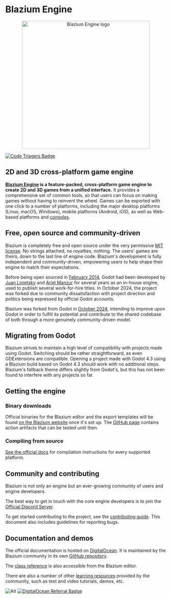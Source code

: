 # Blazium Engine

<p align="center">
  <a href="https://blazium.app">
    <img src="logo_outlined.svg" width="400" alt="Blazium Engine logo">
  </a>
</p>

[![Code Triagers Badge](https://www.codetriage.com/blazium-engine/blazium/badges/users.svg)](https://www.codetriage.com/blazium-engine/blazium)

## 2D and 3D cross-platform game engine

**[Blazium Engine](https://blazium.app) is a feature-packed, cross-platform
game engine to create 2D and 3D games from a unified interface.** It provides a
comprehensive set of common tools, so that
users can focus on making games without having to reinvent the wheel. Games can
be exported with one click to a number of platforms, including the major desktop
platforms (Linux, macOS, Windows), mobile platforms (Android, iOS), as well as
Web-based platforms and [consoles](https://docs.blazium.app/tutorials/platform/consoles.html).

## Free, open source and community-driven

Blazium is completely free and open source under the very permissive [MIT license](https://mit-license.org).
No strings attached, no royalties, nothing. The users' games are theirs, down
to the last line of engine code. Blazium's development is fully independent and
community-driven, empowering users to help shape their engine to match their
expectations.

Before being open sourced in [February 2014](https://github.com/godotengine/godot/commit/0b806ee0fc9097fa7bda7ac0109191c9c5e0a1ac),
Godot had been developed by [Juan Linietsky](https://github.com/reduz) and
[Ariel Manzur](https://github.com/punto-) for several years as an in-house engine, used to publish several work-for-hire
titles.
In October 2024, the project was forked due to community dissatisfaction with project direction and politics being expressed by official Godot accounts.

Blazium was forked from Godot in [October 2024](https://github.com/blazium-engine/blazium/commit/e86a91030a60be7d37e99c7a6069d75181d5138c),
intending to improve upon Godot in order to fulfill its potential and contribute to the shared
codebase of both through a more genuinely community-driven model.

## Migrating from Godot

Blazium strives to maintain a high level of compatibility with projects made using Godot.
Switching should be rather straightforward, as even GDExtensions are compatible.
Opening a project made with Godot 4.3 using a Blazium build based on Godot 4.3 should work with no additional steps.
Blazium's fallback theme differs slightly from Godot's, but this has not been found to interfere with any projects so far.

## Getting the engine

### Binary downloads

Official binaries for the Blazium editor and the export templates will be found [on the Blazium website](https://blazium.app) once it's set up.
The [GitHub page](https://github.com/blazium-engine/blazium) contains action artifacts that can be tested until then.

### Compiling from source

[See the official docs](https://docs.blazium.app/contributing/development/compiling/)
for compilation instructions for every supported platform.

## Community and contributing

Blazium is not only an engine but an ever-growing community of users and engine developers.

The best way to get in touch with the core engine developers is to join the
[Official Discord Server](https://chat.blazium.app).

To get started contributing to the project, see the [contributing guide](CONTRIBUTING.md).
This document also includes guidelines for reporting bugs.

## Documentation and demos

The official documentation is hosted on [DigitalOcean](https://docs.blazium.app).
It is maintained by the Blazium community in its own [GitHub repository](https://github.com/blazium-engine/blazium-docs).

The [class reference](https://docs.blazium.app/classes/index.html)
is also accessible from the Blazium editor.

There are also a number of other
[learning resources](https://docs.blazium.app/community/tutorials.html)
provided by the community, such as text and video tutorials, demos, etc.


![Alt](https://repobeats.axiom.co/api/embed/fd66cb7230a67870b789048b7543660798fb8126.svg "Repobeats analytics image")
[![DigitalOcean Referral Badge](https://web-platforms.sfo2.cdn.digitaloceanspaces.com/WWW/Badge%201.svg)](https://www.digitalocean.com/?refcode=c9796b8f52e2&utm_campaign=Referral_Invite&utm_medium=Referral_Program&utm_source=badge)
